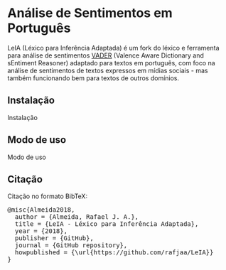 # Análise de Sentimentos em Português

LeIA (Léxico para Inferência Adaptada) é um fork do léxico e ferramenta para análise de sentimentos <a href="https://github.com/cjhutto/vaderSentiment">VADER</a> (Valence Aware Dictionary and sEntiment Reasoner) adaptado para textos em português, com foco na análise de sentimentos de textos expressos em mídias sociais - mas também funcionando bem para textos de outros domínios.


Instalação
------------------------------------
Instalação



Modo de uso
------------------------------------
Modo de uso



Citação
------------------------------------
Citação no formato BibTeX:


<pre>
@misc{Almeida2018,
  author = {Almeida, Rafael J. A.},
  title = {LeIA - Léxico para Inferência Adaptada},
  year = {2018},
  publisher = {GitHub},
  journal = {GitHub repository},
  howpublished = {\url{https://github.com/rafjaa/LeIA}}
}
</pre>
